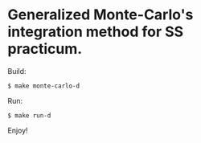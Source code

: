 # Generalized Monte-Carlo's integration method for SS practicum.

Build:
```
$ make monte-carlo-d
```
Run:
```
$ make run-d
```

Enjoy!
